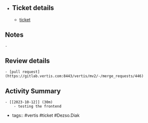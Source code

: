 - ## Ticket details
	- [ticket](https://gitlab.vertis.com:8443/vertis/mv2/-/issues/6994)
## Notes
	-
## Review details
	- [pull request](https://gitlab.vertis.com:8443/vertis/mv2/-/merge_requests/446)
## Activity Summary
	- [[2023-10-12]] (30m)
		- testing the frontend
- tags:: #vertis #ticket #Dezso.Diak